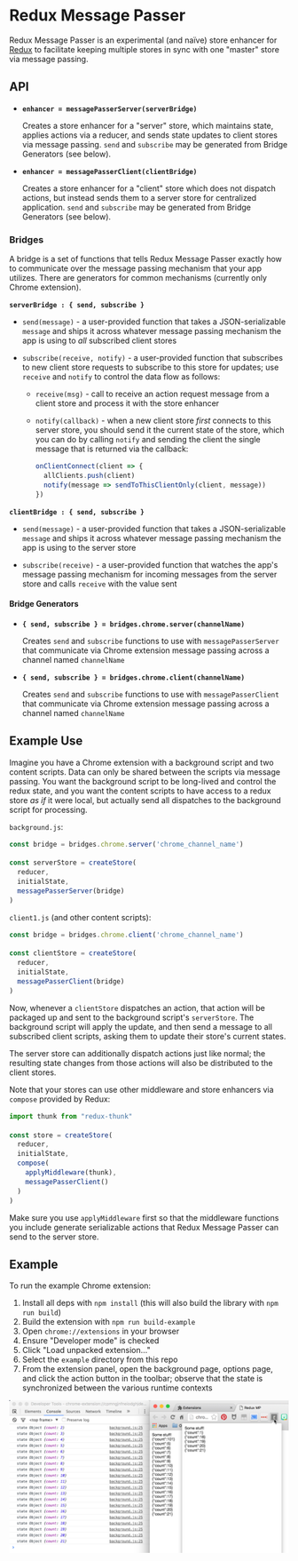 Redux Message Passer
====================

Redux Message Passer is an experimental (and naïve) store enhancer for [Redux][redux] to facilitate keeping multiple stores in sync with one "master" store via message passing.

[redux]:http://redux.js.org/

API
---

* **`enhancer = messagePasserServer(serverBridge)`**

  Creates a store enhancer for a "server" store, which maintains state, applies actions via a reducer, and sends state updates to client stores via message passing. `send` and `subscribe` may be generated from Bridge Generators (see below).

* **`enhancer = messagePasserClient(clientBridge)`**

  Creates a store enhancer for a "client" store which does not dispatch actions, but instead sends them to a server store for centralized application. `send` and `subscribe` may be generated from Bridge Generators (see below).

### Bridges

A bridge is a set of functions that tells Redux Message Passer exactly how to communicate over the message passing mechanism that your app utilizes. There are generators for common mechanisms (currently only Chrome extension).

**`serverBridge : { send, subscribe }`**

* `send(message)` - a user-provided function that takes a JSON-serializable `message` and ships it across whatever message passing mechanism the app is using to *all* subscribed client stores

* `subscribe(receive, notify)` - a user-provided function that subscribes to new client store requests to subscribe to this store for updates; use `receive` and `notify` to control the data flow as follows:

  * `receive(msg)` - call to receive an action request message from a client store and process it with the store enhancer
  * `notify(callback)` - when a new client store *first* connects to this server store, you should send it the current state of the store, which you can do by calling `notify` and sending the client the single message that is returned via the callback:

    ```javascript
    onClientConnect(client => {
      allClients.push(client)
      notify(message => sendToThisClientOnly(client, message))
    })
    ```

**`clientBridge : { send, subscribe }`**

* `send(message)` - a user-provided function that takes a JSON-serializable `message` and ships it across whatever message passing mechanism the app is using to the server store

* `subscribe(receive)` - a user-provided function that watches the app's message passing mechanism for incoming messages from the server store and calls `receive` with the value sent

#### Bridge Generators

* **`{ send, subscribe } = bridges.chrome.server(channelName)`**

  Creates `send` and `subscribe` functions to use with `messagePasserServer` that communicate via Chrome extension message passing across a channel named `channelName`

* **`{ send, subscribe } = bridges.chrome.client(channelName)`**

  Creates `send` and `subscribe` functions to use with `messagePasserClient` that communicate via Chrome extension message passing across a channel named `channelName`

Example Use
-----------

Imagine you have a Chrome extension with a background script and two content scripts. Data can only be shared between the scripts via message passing. You want the background script to be long-lived and control the redux state, and you want the content scripts to have access to a redux store *as if* it were local, but actually send all dispatches to the background script for processing.

`background.js`:

```javascript
const bridge = bridges.chrome.server('chrome_channel_name')

const serverStore = createStore(
  reducer,
  initialState,
  messagePasserServer(bridge)
)
```

`client1.js` (and other content scripts):

```javascript
const bridge = bridges.chrome.client('chrome_channel_name')

const clientStore = createStore(
  reducer,
  initialState,
  messagePasserClient(bridge)
)
```

Now, whenever a `clientStore` dispatches an action, that action will be packaged up and sent to the background script's `serverStore`. The background script will apply the update, and then send a message to all subscribed client scripts, asking them to update their store's current states.

The server store can additionally dispatch actions just like normal; the resulting state changes from those actions will also be distributed to the client stores.

Note that your stores can use other middleware and store enhancers via `compose` provided by Redux:

```javascript
import thunk from "redux-thunk"

const store = createStore(
  reducer,
  initialState,
  compose(
    applyMiddleware(thunk),
    messagePasserClient()
  )
)
```

Make sure you use `applyMiddleware` first so that the middleware functions you include generate serializable actions that Redux Message Passer can send to the server store.

Example
-------

To run the example Chrome extension:

1. Install all deps with `npm install` (this will also build the library with `npm run build`)
2. Build the extension with `npm run build-example`
3. Open `chrome://extensions` in your browser
4. Ensure "Developer mode" is checked
5. Click "Load unpacked extension..."
6. Select the `example` directory from this repo
7. From the extension panel, open the background page, options page, and click the action button in the toolbar; observe that the state is synchronized between the various runtime contexts

![Screenshot](example/screenshot.png)
